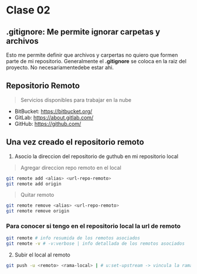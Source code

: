 # Clase 02

## .gitignore: Me permite ignorar carpetas y archivos
Esto me permite definir que archivos y carpertas no quiero que formen parte de mi repositorio. Generalmente el  **.gitignore** se coloca en la raiz del proyecto. No necesariamentedebe estar ahi. 

## Repositorio Remoto

> Servicios disponibles para trabajar en la nube

* BitBucket: <https://bitbucket.org/>
* GitLab: <https://about.gitlab.com/>
* GitHub: <https://github.com/>

## Una vez creado el repositorio remoto

1. Asocio la direccion del repositorio de guthub en mi repositorio local
   
> Agregar direccion repo remoto en el local
```sh
git remote add <alias> <url-repo-remoto>
git remote add origin 
```

> Quitar remoto

```sh
git remote remove <alias> <url-repo-remoto>
git remote remove origin 
```

### Para conocer si tengo en el repositorio local la url de remoto

```sh
git remote # info resumida de los remotos asociados
git remote -v # -v:verbose | info detallada de los remotos asociados 
```

2. Subir el local al remoto
   
```sh 
git push -u <remoto> <rama-local> | # u:set-upstream -> vincula la rama local con la rama remota que se crea al subirlo 
```